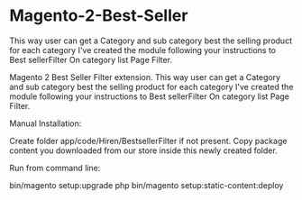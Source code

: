 # Magento-2-Best-Seller
This way user can get a Category and sub category best the selling product for each category I've created the module following your instructions to Best sellerFilter On category list Page Filter.


Magento 2 Best Seller Filter extension. This way user can get a Category and sub category best the selling product for each category I've created the module following your instructions to Best sellerFilter On category list Page Filter.  

Manual Installation:

Create folder app/code/Hiren/BestsellerFilter if not present.
Copy package content you downloaded from our store inside this newly created folder.

Run from command line: 

bin/magento setup:upgrade
php bin/magento setup:static-content:deploy
